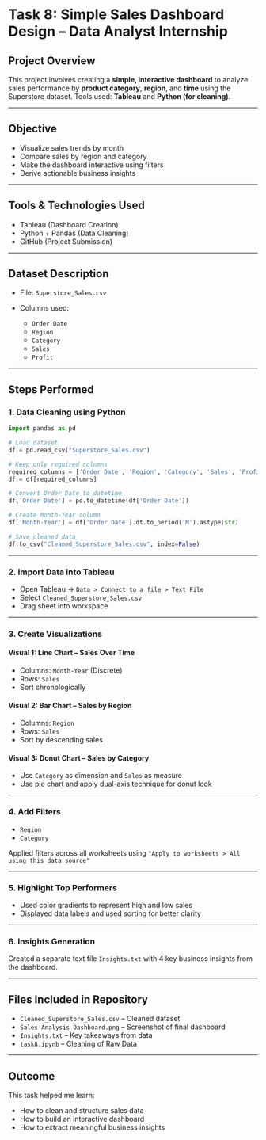# Task 8: Simple Sales Dashboard Design – Data Analyst Internship

## Project Overview

This project involves creating a **simple, interactive dashboard** to analyze sales performance by **product category**, **region**, and **time** using the Superstore dataset.
Tools used: **Tableau** and **Python (for cleaning)**.

---

## Objective

* Visualize sales trends by month
* Compare sales by region and category
* Make the dashboard interactive using filters
* Derive actionable business insights

---

## Tools & Technologies Used

* Tableau (Dashboard Creation)
* Python + Pandas (Data Cleaning)
* GitHub (Project Submission)

---

## Dataset Description

* File: `Superstore_Sales.csv`
* Columns used:

  * `Order Date`
  * `Region`
  * `Category`
  * `Sales`
  * `Profit`

---

## Steps Performed

### 1. Data Cleaning using Python

```python
import pandas as pd

# Load dataset
df = pd.read_csv("Superstore_Sales.csv")

# Keep only required columns
required_columns = ['Order Date', 'Region', 'Category', 'Sales', 'Profit']
df = df[required_columns]

# Convert Order Date to datetime
df['Order Date'] = pd.to_datetime(df['Order Date'])

# Create Month-Year column
df['Month-Year'] = df['Order Date'].dt.to_period('M').astype(str)

# Save cleaned data
df.to_csv("Cleaned_Superstore_Sales.csv", index=False)
```

---

### 2. Import Data into Tableau

* Open Tableau → `Data > Connect to a file > Text File`
* Select `Cleaned_Superstore_Sales.csv`
* Drag sheet into workspace

---

### 3. Create Visualizations

#### Visual 1: **Line Chart** – Sales Over Time

* Columns: `Month-Year` (Discrete)
* Rows: `Sales`
* Sort chronologically

#### Visual 2: **Bar Chart** – Sales by Region

* Columns: `Region`
* Rows: `Sales`
* Sort by descending sales

#### Visual 3: **Donut Chart** – Sales by Category

* Use `Category` as dimension and `Sales` as measure
* Use pie chart and apply dual-axis technique for donut look

---

### 4. Add Filters

* `Region`
* `Category`
  
 Applied filters across all worksheets using `"Apply to worksheets > All using this data source"`

---

### 5. Highlight Top Performers

* Used color gradients to represent high and low sales
* Displayed data labels and used sorting for better clarity

---

### 6. Insights Generation

Created a separate text file `Insights.txt` with 4 key business insights from the dashboard.

---

## Files Included in Repository

* `Cleaned_Superstore_Sales.csv` – Cleaned dataset
* `Sales Analysis Dashboard.png` – Screenshot of final dashboard
* `Insights.txt` – Key takeaways from data
* `task8.ipynb` – Cleaning of Raw Data

---

## Outcome

This task helped me learn:

* How to clean and structure sales data
* How to build an interactive dashboard
* How to extract meaningful business insights
